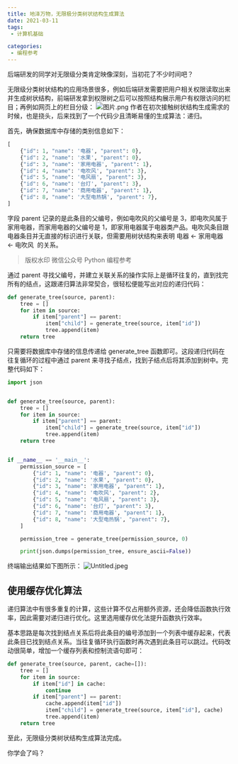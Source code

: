 ```yaml
---
title: 地泽万物，无限极分类树状结构生成算法
date: 2021-03-11
tags:
 - 计算机基础

categories:
 - 编程参考
---
```

后端研发的同学对无限级分类肯定映像深刻，当初花了不少时间吧？

无限级分类树状结构的应用场景很多，例如后端研发需要把用户相关权限读取出来并生成树状结构，前端研发拿到权限树之后可以按照结构展示用户有权限访问的栏目；再例如网页上的栏目分级：
![图片.png](https://img.weishidong.com/1610779816020-6347da32-58cd-4f4f-982e-89c625f3907b.png)
作者在初次接触树状结构生成需求的时候，也是挠头，后来找到了一个代码少且清晰易懂的生成算法：递归。


首先，确保数据库中存储的类别信息如下：

```python
[
    {"id": 1, "name": '电器', "parent": 0},
    {"id": 2, "name": '水果', "parent": 0},
    {"id": 3, "name": '家用电器', "parent": 1},
    {"id": 4, "name": '电吹风', "parent": 3},
    {"id": 5, "name": '电风扇', "parent": 3},
    {"id": 6, "name": '台灯', "parent": 3},
    {"id": 7, "name": '商用电器', "parent": 1},
    {"id": 8, "name": '大型电热锅', "parent": 7},
]
```

字段 parent 记录的是此条目的父编号，例如电吹风的父编号是 3，即电吹风属于家用电器，而家用电器的父编号是 1，即家用电器属于电器类产品。电吹风条目跟电器条目并无直接的标识进行关联，但需要用树状结构来表明 电器 <- 家用电器 <- 电吹风  的关系。


> 版权水印 微信公众号 Python 编程参考



通过 parent 寻找父编号，并建立关联关系的操作实际上是循环往复的，直到找完所有的结点，这跟递归算法非常契合，很轻松便能写出对应的递归代码：

```python
def generate_tree(source, parent):
    tree = []
    for item in source:
        if item["parent"] == parent:
            item["child"] = generate_tree(source, item["id"])
            tree.append(item)
    return tree
```

只需要将数据库中存储的信息传递给 generate_tree 函数即可。这段递归代码在往复循环的过程中通过 parent 来寻找子结点，找到子结点后将其添加到树中。完整代码如下：

```python
import json


def generate_tree(source, parent):
    tree = []
    for item in source:
        if item["parent"] == parent:
            item["child"] = generate_tree(source, item["id"])
            tree.append(item)
    return tree


if __name__ == '__main__':
    permission_source = [
        {"id": 1, "name": '电器', "parent": 0},
        {"id": 2, "name": '水果', "parent": 0},
        {"id": 3, "name": '家用电器', "parent": 1},
        {"id": 4, "name": '电吹风', "parent": 2},
        {"id": 5, "name": '电风扇', "parent": 3},
        {"id": 6, "name": '台灯', "parent": 3},
        {"id": 7, "name": '商用电器', "parent": 1},
        {"id": 8, "name": '大型电热锅', "parent": 7},
    ]

    permission_tree = generate_tree(permission_source, 0)

    print(json.dumps(permission_tree, ensure_ascii=False))
```

终端输出结果如下图所示：
![Untitled.jpeg](https://img.weishidong.com/1610780651699-24b22409-325c-47cc-b985-01fa297da430.jpeg)


## 使用缓存优化算法


递归算法中有很多重复的计算，这些计算不仅占用额外资源，还会降低函数执行效率，因此需要对递归进行优化。这里选用缓存优化法提升函数执行效率。


基本思路是每次找到结点关系后将此条目的编号添加到一个列表中缓存起来，代表此条目已找到结点关系。当往复循环执行函数时再次遇到此条目可以跳过。代码改动很简单，增加一个缓存列表和控制流语句即可：

```python
def generate_tree(source, parent, cache=[]):
    tree = []
    for item in source:
        if item["id"] in cache:
            continue
        if item["parent"] == parent:
            cache.append(item["id"])
            item["child"] = generate_tree(source, item["id"], cache)
            tree.append(item)
    return tree
```

至此，无限级分类树状结构生成算法完成。


你学会了吗？

<Vssue :title="$title" />
